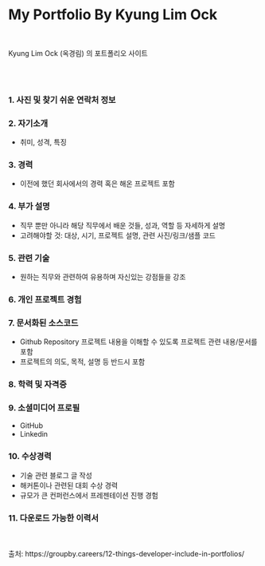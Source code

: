 # My Portfolio By Kyung Lim Ock

<br />

Kyung Lim Ock (옥경림) 의 포트폴리오 사이트

<br />
<br />

### 1. 사진 및 찾기 쉬운 연락처 정보

### 2. 자기소개

- 취미, 성격, 특징

### 3. 경력

- 이전에 했던 회사에서의 경력 혹은 해온 프로젝트 포함

### 4. 부가 설명

- 직무 뿐만 아니라 해당 직무에서 배운 것들, 성과, 역할 등 자세하게 설명
- 고려해야할 것: 대상, 시기, 프로젝트 설명, 관련 사진/링크/샘플 코드

### 5. 관련 기술

- 원하는 직무와 관련하여 유용하며 자신있는 강점들을 강조

### 6. 개인 프로젝트 경험

### 7. 문서화된 소스코드

- Github Repository 프로젝트 내용을 이해할 수 있도록 프로젝트 관련 내용/문서를 포함
- 프로젝트의 의도, 목적, 설명 등 반드시 포함

### 8. 학력 및 자격증

### 9. 소셜미디어 프로필

- GitHub
- Linkedin

### 10. 수상경력

- 기술 관련 블로그 글 작성
- 해커톤이나 관련된 대회 수상 경력
- 규모가 큰 컨퍼런스에서 프레젠테이션 진행 경험

### 11. 다운로드 가능한 이력서

<br />
<br />
출처: https://groupby.careers/12-things-developer-include-in-portfolios/
